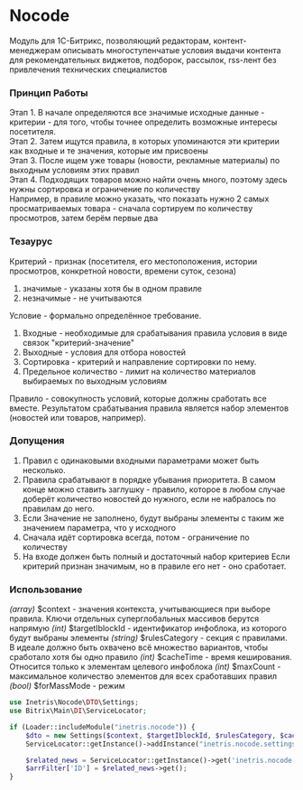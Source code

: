 # Nocode
Модуль для 1С-Битрикс, позволяющий редакторам, контент-менеджерам описывать многоступенчатые условия выдачи контента для рекомендательных виджетов, подборок, рассылок, rss-лент без привлечения технических специалистов


### Принцип Работы
 
Этап 1. В начале определяются все значимые исходные данные - критерии - для того, чтобы точнее определить возможные интересы посетителя.  
Этап 2. Затем ищутся правила, в которых упоминаются эти критерии как входные и те значения, которые им присвоены  
Этап 3. После ищем уже товары (новости, рекламные материалы) по выходным условиям этих правил  
Этап 4. Подходящих товаров можно найти очень много, поэтому здесь нужны сортировка и ограничение по количеству  
Например, в правиле можно указать, что показать нужно 2 самых просматриваемых товара - сначала сортируем по количеству просмотров, затем берём первые два

### Тезаурус

Критерий - признак (посетителя, его местоположения, истории просмотров, конкретной новости, времени суток, сезона)
1) значимые - указаны хотя бы в одном правиле
2) незначимые - не учитываются

Условие - формально определённое требование.
1) Входные -  необходимые для срабатывания правила условия в виде связок "критерий-значение"
2) Выходные - условия для отбора новостей
3) Сортировка - критерий и направление сортировки по нему.
4) Предельное количество - лимит на количество материалов выбираемых по выходным условиям

Правило - совокупность условий, которые должны сработать все вместе. Результатом срабатывания правила является набор элементов (новостей или товаров, например).

### Допущения

1) Правил с одинаковыми входными параметрами может быть несколько.
2) Правила срабатывают в порядке убывания приоритета. В самом конце можно ставить заглушку - правило, которое в любом случае доберёт количество новостей до нужного, если не набралось по правилам до него.  
3) Если Значение не заполнено, будут выбраны элементы с таким же значением параметра, что у исходного
4) Сначала идёт сортировка всегда, потом - ограничение по количеству
5) На входе должен быть полный и достаточный набор критериев
Если критерий признан значимым, но в правиле его нет - оно сработает.

### Использование
_(array)_ $context - значения контекста, учитывающиеся при выборе правила. Ключи отдельных суперглобальных массивов берутся напрямую
_(int)_ $targetIblockId - идентификатор инфоблока, из которого будут выбраны элементы
_(string)_ $rulesCategory - секция с правилами. В идеале должно быть охвачено всё множество вариантов, чтобы сработало хотя бы одно правило
_(int)_ $cacheTime - время кеширования. Относится только к элементам целевого инфоблока
_(int)_ $maxCount - максимальное количество элементов для всех сработавших правил
_(bool)_ $forMassMode - режим 


```php
use Inetris\Nocode\DTO\Settings;
use Bitrix\Main\DI\ServiceLocator;

if (Loader::includeModule("inetris.nocode")) {
    $dto = new Settings($context, $targetIblockId, $rulesCategory, $cacheTime, $maxCount, $forMassMode);
    ServiceLocator::getInstance()->addInstance("inetris.nocode.settings", $dto);

    $related_news = ServiceLocator::getInstance()->get('inetris.nocode.nocode');
    $arrFilter['ID'] = $related_news->get();
}
```

